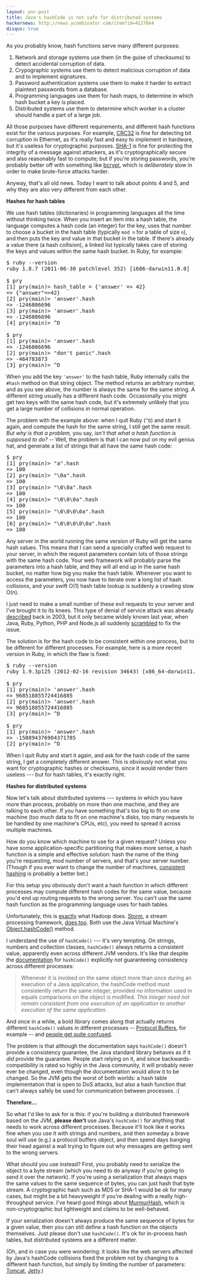 ```yaml
---
layout: ync-post
title: Java's hashCode is not safe for distributed systems
hackernews: http://news.ycombinator.com/item?id=4127664
disqus: true
---
```


As you probably know, hash functions serve many different purposes:

1. Network and storage systems use them (in the guise of checksums) to detect accidental
   corruption of data.
2. Crypographic systems use them to detect malicious corruption of data and to implement signatures.
3. Password authentication systems use them to make it harder to extract plaintext passwords from
   a database.
4. Programming languages use them for hash maps, to determine in which hash bucket a key is placed.
5. Distributed systems use them to determine which worker in a cluster should handle a part of a
   large job.

All those purposes have different requirements, and different hash functions exist for the various
purposes. For example, [CRC32](http://en.wikipedia.org/wiki/Cyclic_redundancy_check) is fine for
detecting bit corruption in Ethernet, as it's really fast and easy to implement in hardware, but
it's useless for cryptographic purposes. [SHA-1](http://tools.ietf.org/html/rfc3174) is fine for
protecting the integrity of a message against attackers, as it's cryptographically secure and also
reasonably fast to compute; but if you're storing passwords, you're probably better off with
something like [bcrypt](http://codahale.com/how-to-safely-store-a-password/), which is
*deliberately* slow in order to make brute-force attacks harder.

Anyway, that's all old news. Today I want to talk about points 4 and 5, and why they are also very
different from each other.


**Hashes for hash tables**

We use hash tables (dictionaries) in programming languages all the time without thinking twice. When
you insert an item into a hash table, the language computes a hash code (an integer) for the key,
uses that number to choose a bucket in the hash table (typically `mod n` for a table of size `n`),
and then puts the key and value in that bucket in the table. If there's already a value there (a
hash collision), a linked list typically takes care of storing the keys and values within the same
hash bucket. In Ruby, for example:

<pre><span class="ansi1 ansi31">$</span> ruby --version
ruby 1.8.7 (2011-06-30 patchlevel 352) [i686-darwin11.0.0]

<span class="ansi1 ansi31">$</span> pry
[1] pry(main)&gt; hash_table = {<span class="ansi1 ansi32">'</span><span class="ansi32">answer</span><span class="ansi1 ansi32">'</span> =&gt; <span class="ansi1 ansi34">42</span>}
=&gt; {<span class="ansi1 ansi32">&quot;</span><span class="ansi32">answer</span><span class="ansi1 ansi32">&quot;</span>=&gt;<span class="ansi1 ansi34">42</span>}
[2] pry(main)&gt; <span class="ansi1 ansi32">'</span><span class="ansi32">answer</span><span class="ansi1 ansi32">'</span>.hash
=&gt; <span class="ansi1 ansi34">-1246806696</span>
[3] pry(main)&gt; <span class="ansi1 ansi32">'</span><span class="ansi32">answer</span><span class="ansi1 ansi32">'</span>.hash
=&gt; <span class="ansi1 ansi34">-1246806696</span>
[4] pry(main)&gt; ^D

<span class="ansi1 ansi31">$</span> pry
[1] pry(main)&gt; <span class="ansi1 ansi32">'</span><span class="ansi32">answer</span><span class="ansi1 ansi32">'</span>.hash
=&gt; <span class="ansi1 ansi34">-1246806696</span>
[2] pry(main)&gt; <span class="ansi1 ansi32">&quot;</span><span class="ansi32">don't panic</span><span class="ansi1 ansi32">&quot;</span>.hash
=&gt; <span class="ansi1 ansi34">-464783873</span>
[3] pry(main)&gt; ^D
</pre>

When you add the key `'answer'` to the hash table, Ruby internally calls the `#hash` method on
that string object. The method returns an arbitrary number, and as you see above, the number is
always the same for the same string. A different string usually has a different hash code.
Occasionally you might get two keys with the same hash code, but it's extremely unlikely that you
get a large number of collisions in normal operation.

The problem with the example above: when I quit Ruby (`^D`) and start it again, and compute the hash
for the same string, I still get the same result. *But why is that a problem,* you say, *isn't that
what a hash function is supposed to do?* -- Well, the problem is that I can now put on my evil
genius hat, and generate a list of strings that all have the same hash code:

<pre><span class="ansi1 ansi31">$</span> pry
[1] pry(main)&gt; <span class="ansi1 ansi32">&quot;</span><span class="ansi32">a</span><span class="ansi1 ansi32">&quot;</span>.hash
=&gt; <span class="ansi1 ansi34">100</span>
[2] pry(main)&gt; <span class="ansi1 ansi32">&quot;\0</span><span class="ansi32">a</span><span class="ansi1 ansi32">&quot;</span>.hash
=&gt; <span class="ansi1 ansi34">100</span>
[3] pry(main)&gt; <span class="ansi1 ansi32">&quot;\0\0</span><span class="ansi32">a</span><span class="ansi1 ansi32">&quot;</span>.hash
=&gt; <span class="ansi1 ansi34">100</span>
[4] pry(main)&gt; <span class="ansi1 ansi32">&quot;\0\0\0</span><span class="ansi32">a</span><span class="ansi1 ansi32">&quot;</span>.hash
=&gt; <span class="ansi1 ansi34">100</span>
[5] pry(main)&gt; <span class="ansi1 ansi32">&quot;\0\0\0\0</span><span class="ansi32">a</span><span class="ansi1 ansi32">&quot;</span>.hash
=&gt; <span class="ansi1 ansi34">100</span>
[6] pry(main)&gt; <span class="ansi1 ansi32">&quot;\0\0\0\0\0</span><span class="ansi32">a</span><span class="ansi1 ansi32">&quot;</span>.hash
=&gt; <span class="ansi1 ansi34">100</span>
</pre>

Any server in the world running the same version of Ruby will get the same hash values. This means
that I can send a specially crafted web request to your server, in which the request parameters
contain lots of those strings with the same hash code. Your web framework will probably parse the
parameters into a hash table, and they will all end up in the same hash bucket, no matter how big
you make the hash table. Whenever you want to access the parameters, you now have to iterate over a
long list of hash collisions, and your swift O(1) hash table lookup is suddenly a crawling slow O(n).

I just need to make a small number of these evil requests to your server and I've brought it to its
knees. This type of denial of service attack was already
[described](http://www.cs.rice.edu/~scrosby/hash/CrosbyWallach_UsenixSec2003.pdf) back in 2003, but
it only became widely known last year, when Java, Ruby, Python, PHP and Node.js all suddenly
[scrambled](http://www.ocert.org/advisories/ocert-2011-003.html) to fix the issue.

The solution is for the hash code to be consistent within one process, but to be different for
different processes. For example, here is a more recent version in Ruby, in which the flaw is fixed:

<pre><span class="ansi1 ansi31">$</span> ruby --version
ruby 1.9.3p125 (2012-02-16 revision 34643) [x86_64-darwin11.3.0]

<span class="ansi1 ansi31">$</span> pry
[1] pry(main)&gt; <span class="ansi1 ansi32">'</span><span class="ansi32">answer</span><span class="ansi1 ansi32">'</span>.hash
=&gt; <span class="ansi1 ansi34">968518855724416885</span>
[2] pry(main)&gt; <span class="ansi1 ansi32">'</span><span class="ansi32">answer</span><span class="ansi1 ansi32">'</span>.hash
=&gt; <span class="ansi1 ansi34">968518855724416885</span>
[3] pry(main)&gt; ^D

<span class="ansi1 ansi31">$</span> pry
[1] pry(main)&gt; <span class="ansi1 ansi32">'</span><span class="ansi32">answer</span><span class="ansi1 ansi32">'</span>.hash
=&gt; <span class="ansi1 ansi34">-150894376904371785</span>
[2] pry(main)&gt; ^D
</pre>

When I quit Ruby and start it again, and ask for the hash code of the same string, I get a
completely different answer. This is obviously not what you want for cryptographic hashes or
checksums, since it would render them useless --- but for hash tables, it's exactly right.


**Hashes for distributed systems**

Now let's talk about distributed systems --- systems in which you have more than process, probably
on more than one machine, and they are talking to each other. If you have something that's too big
to fit on one machine (too much data to fit on one machine's disks, too many requests to be
handled by one machine's CPUs, etc), you need to spread it across multiple machines.

How do you know which machine to use for a given request? Unless you have some application-specific
partitioning that makes more sense, a hash function is a simple and effective solution: hash the
name of the thing you're requesting, mod number of servers, and that's your server number.
(Though if you ever want to change the number of machines,
[consistent hashing](http://michaelnielsen.org/blog/consistent-hashing/) is probably a better bet.)

For this setup you obviously don't want a hash function in which different processes may compute
different hash codes for the same value, because you'd end up routing requests to the wrong server.
You can't use the same hash function as the programming language uses for hash tables.

Unfortunately, this is
[exactly](http://squarecog.wordpress.com/2011/02/20/hadoop-requires-stable-hashcode-implementations/)
what Hadoop does. [Storm](http://storm-project.net/), a stream processing framework,
[does too](https://github.com/nathanmarz/storm/blob/33a2ea5/src/clj/backtype/storm/tuple.clj#L7-8).
Both use the Java Virtual Machine's
<a href="http://docs.oracle.com/javase/7/docs/api/java/lang/Object.html#hashCode()">Object.hashCode()</a>
method.

I understand the use of `hashCode()` --- it's very tempting. On strings, numbers and collection
classes, `hashCode()` always returns a consistent value, apparently even across different JVM
vendors. It's like that despite the
<a href="http://docs.oracle.com/javase/7/docs/api/java/lang/Object.html#hashCode()">documentation</a>
for `hashCode()` explicitly *not* guaranteeing consistency across different processes:

> Whenever it is invoked on the same object more than once during an execution of a Java
> application, the hashCode method must consistently return the same integer, provided no
> information used in equals comparisons on the object is modified. *This integer need not remain
> consistent from one execution of an application to another execution of the same application.*

And once in a while, a bold library comes along that actually returns different `hashCode()` values
in different processes -- [Protocol Buffers](http://code.google.com/p/protobuf/), for example -- and
[people get quite confused](https://groups.google.com/forum/?fromgroups#!topic/protobuf/MCk1moyWgIk).

The problem is that although the documentation says `hashCode()` doesn't provide a consistency
guarantee, the Java standard library behaves as if it *did* provide the guarantee. People start
relying on it, and since backwards-compatibility is rated so highly in the Java community, it will
probably never ever be changed, even though the documentation would allow it to be changed. So the
JVM gets the worst of both worlds: a hash table implementation that is open to DoS attacks, but also
a hash function that can't always safely be used for communication between processes. :(


**Therefore...**

So what I'd like to ask for is this: if you're building a distributed framework based on the JVM,
**please don't** use Java's `hashCode()` for anything that needs to work across different processes.
Because it'll look like it works fine when you use it with strings and numbers, and then someday a
brave soul will use (e.g.) a protocol buffers object, and then spend days banging their head against
a wall trying to figure out why messages are getting sent to the wrong servers.

What should you use instead? First, you probably need to serialize the object to a byte stream
(which you need to do anyway if you're going to send it over the network). If you're using a
serialization that always maps the same values to the same sequence of bytes, you can just hash that
byte stream. A cryptographic hash such as MD5 or SHA-1 would be ok for many cases, but might be a bit
heavyweight if you're dealing with a really high-throughput service. I've heard good things about
[MurmurHash](http://code.google.com/p/smhasher/), which is non-cryptographic but lightweight and
claims to be well-behaved.

If your serialization doesn't always produce the same sequence of bytes for a given value, then you
can still define a hash function on the objects themselves. Just please don't use `hashCode()`. It's
ok for in-process hash tables, but distributed systems are a different matter.

(Oh, and in case you were wondering: it looks like the web servers affected by Java's
hashCode collisions fixed the problem not by changing to a different hash function, but
simply by limiting the number of parameters:
[Tomcat](http://svn.apache.org/viewvc/tomcat/tc7.0.x/trunk/java/org/apache/tomcat/util/http/Parameters.java?r1=1195977&r2=1195976&pathrev=1195977),
[Jetty](https://github.com/eclipse/jetty.project/commit/085c79d7d6cfbccc02821ffdb64968593df3e0bf).)
